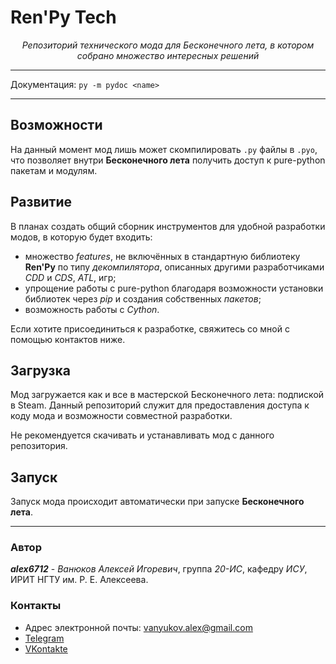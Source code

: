 # Ren'Py Tech

<p align="center">
    <em>Репозиторий технического мода для Бесконечного лета, в котором собрано множество интересных решений</em>
</p>

---

Документация: `py -m pydoc <name>`

---

## Возможности

На данный момент мод лишь может скомпилировать `.py` файлы в `.pyo`, что позволяет
внутри **Бесконечного лета** получить доступ к pure-python пакетам и модулям.

## Развитие

В планах создать общий сборник инструментов для удобной разработки модов, в которую будет
входить:
* множество _features_, не включённых в стандартную библиотеку **Ren'Py** по типу _декомпилятора_,
описанных другими разработчиками _CDD_ и _CDS_, _ATL_, игр;
* упрощение работы с pure-python благодаря возможности установки библиотек через _pip_ и создания
собственных _пакетов_;
* возможность работы с _Cython_.

Если хотите присоединиться к разработке, свяжитесь со мной с помощью контактов ниже.

## Загрузка

Мод загружается как и все в мастерской Бесконечного лета: подпиской в Steam.
Данный репозиторий служит для предоставления доступа к коду мода и возможности
совместной разработки.

Не рекомендуется скачивать и устанавливать мод с данного репозитория.

## Запуск

Запуск мода происходит автоматически при запуске **Бесконечного лета**.

***

### Автор

_**alex6712**_ - _Ванюков Алексей Игоревич_, группа _20-ИС_, кафедру _ИСУ_, ИРИТ НГТУ им. Р. Е. Алексеева.

### Контакты

* Адрес электронной почты: vanyukov.alex@gmail.com
* [Telegram](https://t.me/Eclipse6712)
* [VKontakte](https://vk.com/zerolevelmath)

